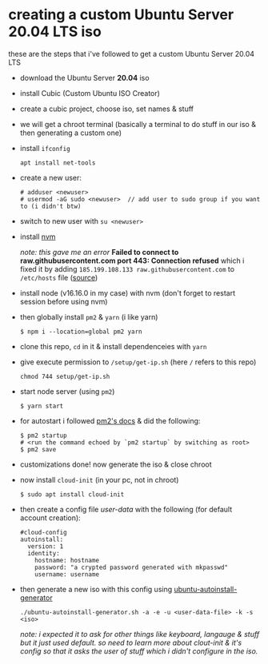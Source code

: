 # creating a custom Ubuntu Server 20.04 LTS iso

these are the steps that i've followed to get a custom Ubuntu Server 20.04 LTS

- download the Ubuntu Server **20.04** iso
- install Cubic (Custom Ubuntu ISO Creator)
- create a cubic project, choose iso, set names & stuff
- we will get a chroot terminal (basically a terminal to do stuff in our iso & then generating a custom one)
- install `ifconfig`
  ```
  apt install net-tools
  ```
- create a new user:
  ```
  # adduser <newuser>
  # usermod -aG sudo <newuser>  // add user to sudo group if you want to (i didn't btw)
  ```
- switch to new user with `su <newuser>`
- install [nvm](https://github.com/nvm-sh/nvm#installing-and-updating)

  _note: this gave me an error_ **Failed to connect to raw.githubusercontent.com port 443: Connection refused**
  which i fixed it by adding `185.199.108.133 raw.githubusercontent.com` to `/etc/hosts` file ([source](https://www.debugpoint.com/failed-connect-raw-githubusercontent-com-port-443/#:~:text=Fix%201%3A%20Updating%20the%20%2Fetc%2Fhosts%20file%20in%20Linux,-If%20you%20are&text=Open%20the%20%2Fetc%2Fhosts%20file.&text=Then%20at%20the%20end%20of%20this%20file%2C%20add%20the%20IP%20address.&text=Save%20and%20close%20the%20file,again%2C%20and%20it%20should%20work.))

- install node (v16.16.0 in my case) with nvm (don't forget to restart session before using nvm)
- then globally install `pm2` & `yarn` (i like yarn)
  ```
  $ npm i --location=global pm2 yarn
  ```
- clone this repo, `cd` in it & install dependenceies with `yarn`
- give execute permission to `/setup/get-ip.sh` (here `/` refers to this repo)
  ```
  chmod 744 setup/get-ip.sh
  ```
- start node server (using `pm2`)
  ```
  $ yarn start
  ```
- for autostart i followed [pm2's docs](https://pm2.keymetrics.io/docs/usage/startup/) & did the following:
  ```
  $ pm2 startup
  # <run the command echoed by `pm2 startup` by switching as root>
  $ pm2 save
  ```
- customizations done! now generate the iso & close chroot
- now install `cloud-init` (in your pc, not in chroot)
  ```
  $ sudo apt install cloud-init
  ```
- then create a config file _user-data_ with the following (for default account creation):
  ```
  #cloud-config
  autoinstall:
    version: 1
    identity:
      hostname: hostname
      password: "a crypted password generated with mkpasswd"
      username: username
  ```
- then generate a new iso with this config using [ubuntu-autoinstall-generator](https://github.com/covertsh/ubuntu-autoinstall-generator)

  ```
  ./ubuntu-autoinstall-generator.sh -a -e -u <user-data-file> -k -s <iso>
  ```

  _note: i expected it to ask for other things like keyboard, langauge & stuff but it just used default. so need to learn more about clout-init & it's config so that it asks the user of stuff which i didn't configure in the iso._
